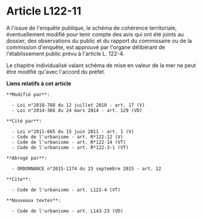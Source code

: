 # Article L122-11

A l'issue de l'enquête publique, le schéma de cohérence territoriale, éventuellement modifié pour tenir compte des avis qui
ont été joints au dossier, des observations du public et du rapport du commissaire ou de la commission d'enquête, est
approuvé par l'organe délibérant de l'établissement public prévu à l'article L. 122-4. 

Le chapitre individualisé valant schéma de mise en valeur de la mer ne peut être modifié qu'avec l'accord du préfet.

**Liens relatifs à cet article**

	**Modifié par**:

	  - Loi n°2010-788 du 12 juillet 2010 - art. 17 (V)
	  - Loi n°2014-366 du 24 mars 2014 - art. 129 (VD)

	**Cité par**:

	  - Loi n°2011-665 du 15 juin 2011 - art. 1 (V)
	  - Code de l'urbanisme - art. R*122-12 (V)
	  - Code de l'urbanisme - art. R*122-14 (VT)
	  - Code de l'urbanisme - art. R*122-3-1 (VT)

	**Abrogé par**:

	  - ORDONNANCE n°2015-1174 du 23 septembre 2015 - art. 12

	**Cite**:

	  - Code de l'urbanisme - art. L122-4 (VT)

	**Nouveaux textes**:

	  - Code de l'urbanisme - art. L143-23 (VD)
